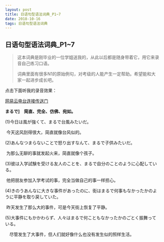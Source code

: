 ```yaml
---
layout: post
title: 日语句型语法词典_P1~7
date: 2018-10-16 
tags: 日语句型语法词典
---
```




## 日语句型语法词典_P1~7





> 这本词典是刚毕业的一位学姐送我的，从此以后都是随身带着它，用它来录音自己练习口语。
>
> 词典里面有很多N1的原始例句，对考级的人能产生一定帮助。希望能和大家一起进步成长吧。





点击下面听我的录音效果：

[网易云电台连接传送门](https://music.163.com/dj?id=2056384029&userid=55801542)





**まるで]　简直、完全、仿佛、宛如。**



(1)今日は風が強くて、まるで台風みたいだ。

​    今天这风刮得很大，简直就像台风似的。



(2)あんなつまらないことで怒り出すなんて、まるで子供みたいだ。

​     为那么无聊的事就发起火来，简直就像个孩子。



(3)彼は入学試験を受ける友人のことを、まるで自分のことのように心配している。

​    他把朋友参加入学考试的事，完全当做自己的事一样担心。



(4)きのうあんなに大きな事件があったのに、街はまるで何事もなかったかのように平静を取り戻していた。

​    昨天发生了那么大的事件，可是今天街上恢复了平静。



(5)大事件にもかかわらず、人々はまるで何こともなかったかのごとく振舞っている。

　尽管发生了大事件，但人们就好像什么也没有发生似的照样生活。

